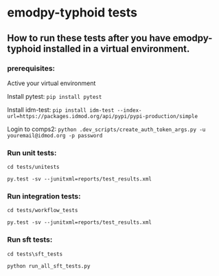 # emodpy-typhoid tests

## How to run these tests after you have emodpy-typhoid installed in a virtual environment.

### prerequisites:
Active your virtual environment

Install pytest: `pip install pytest`

Install idm-test: `pip install idm-test --index-url=https://packages.idmod.org/api/pypi/pypi-production/simple`

Login to comps2: `python .dev_scripts/create_auth_token_args.py -u youremail@idmod.org -p password`

### Run unit tests:
`cd tests/unitests`

`py.test -sv --junitxml=reports/test_results.xml`

### Run integration tests:
`cd tests/workflow_tests`

`py.test -sv --junitxml=reports/test_results.xml`

### Run sft tests:
`cd tests\sft_tests`

`python run_all_sft_tests.py`